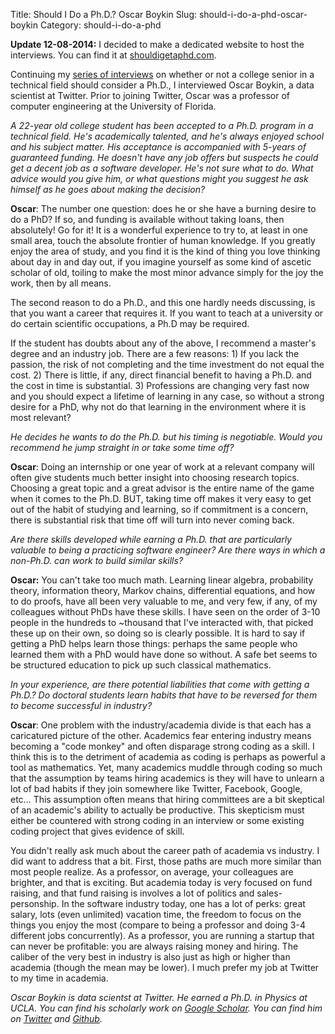 Title: Should I Do a Ph.D.? Oscar Boykin
Slug: should-i-do-a-phd-oscar-boykin
Category: should-i-do-a-phd

__Update 12-08-2014:__ I decided to make a dedicated website to host the interviews. You can find it at [shouldigetaphd.com](http://shouldigetaphd.com/).

Continuing my [series of interviews](http://stiglerdiet.com/category/should-i-do-a-phd.html) on whether or not a college senior in a technical field should consider a Ph.D., I interviewed Oscar Boykin, a data scientist at Twitter. Prior to joining Twitter, Oscar was a professor of computer engineering at the University of Florida.

_A 22-year old college student has been accepted to a Ph.D. program in a technical field. He's academically talented, and he's always enjoyed school and his subject matter. His acceptance is accompanied with 5-years of guaranteed funding. He doesn't have any job offers but suspects he could get a decent job as a software developer. He's not sure what to do. What advice would you give him, or what questions might you suggest he ask himself as he goes about making the decision?_

__Oscar__: The number one question: does he or she have a burning desire to do a PhD? If so, and funding is available without taking loans, then absolutely! Go for it! It is a wonderful experience to try to, at least in one small area, touch the absolute frontier of human knowledge. If you greatly enjoy the area of study, and you find it is the kind of thing you love thinking about day in and day out, if you imagine yourself as some kind of ascetic scholar of old, toiling to make the most minor advance simply for the joy the work, then by all means.

The second reason to do a Ph.D., and this one hardly needs discussing, is that you want a career that requires it. If you want to teach at a university or do certain scientific occupations, a Ph.D may be required.

If the student has doubts about any of the above, I recommend a master's degree and an industry job. There are a few reasons: 1) If you lack the passion, the risk of not completing and the time investment do not equal the cost. 2) There is little, if any, direct financial benefit to having a Ph.D. and the cost in time is substantial. 3) Professions are changing very fast now and you should expect a lifetime of learning in any case, so without a strong desire for a PhD, why not do that learning in the environment where it is most relevant?


_He decides he wants to do the Ph.D. but his timing is negotiable. Would you recommend he jump straight in or take some time off?_

__Oscar__: Doing an internship or one year of work at a relevant company will often give students much better insight into choosing research topics. Choosing a great topic and a great advisor is the entire name of the game when it comes to the Ph.D. BUT, taking time off makes it very easy to get out of the habit of studying and learning, so if commitment is a concern, there is substantial risk that time off will turn into never coming back.


_Are there skills developed while earning a Ph.D. that are particularly valuable to being a practicing software engineer? Are there ways in which a non-Ph.D. can work to build similar skills?_

__Oscar:__ You can't take too much math. Learning linear algebra, probability theory, information theory, Markov chains, differential equations, and how to do proofs, have all been very valuable to me, and very few, if any, of my colleagues without PhDs have these skills. I have seen on the order of 3-10 people in the hundreds to ~thousand that I've interacted with, that picked these up on their own, so doing so is clearly possible. It is hard to say if getting a PhD helps learn those things: perhaps the same people who learned them with a PhD would have done so without. A safe bet seems to be structured education to pick up such classical mathematics.


_In your experience, are there potential liabilities that come with getting a Ph.D.? Do doctoral students learn habits that have to be reversed for them to become successful in industry?_

__Oscar__: One problem with the industry/academia divide is that each has a caricatured picture of the other. Academics fear entering industry means becoming a "code monkey" and often disparage strong coding as a skill. I think this is to the detriment of academia as coding is perhaps as powerful a tool as mathematics. Yet, many academics muddle through coding so much that the assumption by teams hiring academics is they will have to unlearn a lot of bad habits if they join somewhere like Twitter, Facebook, Google, etc… This assumption often means that hiring committees are a bit skeptical of an academic's ability to actually be productive. This skepticism must either be countered with strong coding in an interview or some existing coding project that gives evidence of skill.

You didn't really ask much about the career path of academia vs industry. I did want to address that a bit. First, those paths are much more similar than most people realize. As a professor, on average, your colleagues are brighter, and that is exciting. But academia today is very focused on fund raising, and that fund raising is involves a lot of politics and sales-personship. In the software industry today, one has a lot of perks: great salary, lots (even unlimited) vacation time, the freedom to focus on the things you enjoy the most (compare to being a professor and doing 3-4 different jobs concurrently). As a professor, you are running a startup that can never be profitable: you are always raising money and hiring. The caliber of the very best in industry is also just as high or higher than academia (though the mean may be lower). I much prefer my job at Twitter to my time in academia.

_Oscar Boykin is data scientst at Twitter. He earned a Ph.D. in Physics at UCLA. You can find his scholarly work on [Google Scholar](http://scholar.google.com/scholar?as_q=&as_epq=&as_oq=&as_eq=&as_occt=any&as_sauthors=oscar+boykin&as_publication=&as_ylo=&as_yhi=&btnG=&hl=en&as_sdt=0%2C34). You can find him on [Twitter](http://www.twitter.com/posco) and [Github](http://github.com/johnynek)._